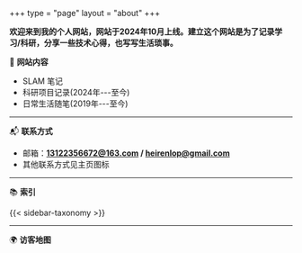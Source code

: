 +++
type = "page"
layout = "about"
+++

**欢迎来到我的个人网站，网站于2024年10月上线。建立这个网站是为了记录学习/科研，分享一些技术心得，也写写生活琐事。**

📑 **网站内容**

- SLAM 笔记  
- 科研项目记录(2024年---至今)  
- 日常生活随笔(2019年---至今)

---

📬 **联系方式**

- 邮箱：**13122356672@163.com / heirenlop@gmail.com**  
- 其他联系方式见主页图标


---

📚 **索引**

{{< sidebar-taxonomy >}}

<!-- 放个视频 -->

---


🌍 **访客地图**

<div class="container">
    <script type="text/javascript" id="clustrmaps" src="//clustrmaps.com/map_v2.js?d=-8NnXWZCil-LO-jkGg9rMcJ5e0YRUgaMCNZwfeDRRLM&cl=ffffff&w=a"></script>
</div>
